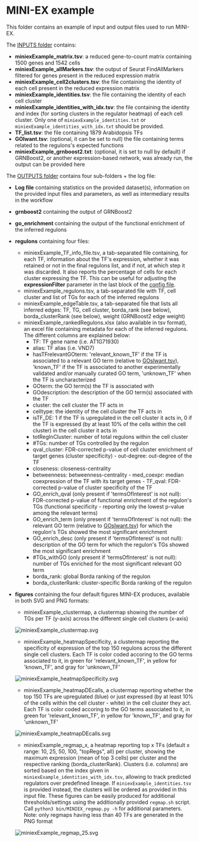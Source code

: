 # MINI-EX example

This folder contains an example of input and output files used to run MINI-EX.  

The [INPUTS folder](INPUTS/) contains:  
 
- **miniexExample_matrix.tsv**: a reduced gene-to-count matrix containing 1500 genes and 1542 cells  
- **miniexExample_allMarkers.tsv**: the output of Seurat FindAllMarkers filtered for genes present in the reduced expression matrix  
- **miniexExample_cell2clusters.tsv**: the file containing the identity of each cell present in the reduced expression matrix  
- **miniexExample_identities.tsv**: the file containing the identity of each cell cluster
- **miniexExample_identities_with_idx.tsv**: the file containing the identity and index (for sorting clusters in the regulator heatmap) of each cell cluster. Only one of `miniexExample_identities.txt` or `miniexExample_identities_with_idx.txt` should be provided.
- **TF_list.tsv**: the file containing 1879 Arabidopsis TFs  
- **GOIwant.tsv**: (optional, it can be set to null) the file containing terms related to the regulons's expected functions  
- **miniexExample_grnboost2.txt**: (optional, it is set to null by default) if GRNBoost2, or another expression-based network, was already run, the output can be provided here     
  
The [OUTPUTS folder](OUTPUTS/) contains four sub-folders + the log file:
- **Log file** containing statistics on the provided dataset(s), information on the provided input files and parameters, as well as intermediary results in the workflow
- **grnboost2** containing the output of GRNBoost2  
- **go_enrichment** containing the output of the functional enrichment of the inferred regulons    
- **regulons** containing four files:  
	- miniexExample_TF_info_file.tsv, a tab-separated file containing, for each TF, information about the TF's expression, whether it was retained or not in the final regulons list, and if not, at which step it was discarded. It also reports the percentage of cells for each cluster expressing the TF. This can be useful for adjusting the **expressionFilter** parameter in the last block of the [config file](https://github.com/VIB-PSB/MINI-EX/tree/main/docs/configuration.md).         
	- miniexExample_regulons.tsv, a tab-separated file with TF, cell cluster and list of TGs for each of the inferred regulons  
	- miniexExample_edgeTable.tsv, a tab-separated file that lists all inferred edges: TF, TG, cell cluster, borda_rank (see below), borda_clusterRank (see below), weight (GRNBoost2 edge weight)  
	- miniexExample_rankedRegulons.xlsx (also available in tsv format), an excel file containing metadata for each of the inferred regulons. The different columns are explained below:
		- TF: TF gene name (i.e. AT1G71930) 
		- alias: TF alias (i.e. VND7)  
		- hasTFrelevantGOterm: 'relevant_known_TF' if the TF is associated to a relevant GO term (relative to [GOsIwant.tsv](https://github.com/VIB-PSB/MINI-EX/tree/main/example/INPUTS/GOsIwant.tsv)), 'known_TF' if the TF is associated to another experimentally validated and/or manually curated GO term, 'unknown_TF' when the TF is uncharacterized   
		- GOterm: the GO term(s) the TF is associated with     
		- GOdescription: the description of the GO term(s) associated with the TF  
		- cluster: the cell cluster the TF acts in    
		- celltype:  the identity of the cell cluster the TF acts in    
		- isTF_DE: 1 if the TF is upregulated in the cell cluster it acts in, 0 if the TF is expressed (by at least 10% of the cells within the cell cluster) in the cell cluster it acts in    
		- totRegInCluster: number of total regulons within the cell cluster     
		- #TGs: number of TGs controlled by the regulon    
		- qval_cluster: FDR-corrected p-value of cell cluster enrichment of target genes (cluster specificity)
                - out-degree: out-degree of the TF 
		- closeness: closeness-centrality  
		- betweenness: betweenness-centrality
                - med_coexpr: median coexpression of the TF with its target genes
                - TF_qval: FDR-corrected p-value of cluster specificity of the TF
		- GO_enrich_qval (only present if 'termsOfInterest' is not null): FDR-corrected p-value of functional enrichment of the regulon's TGs (functional specificity - reporting only the lowest p-value among the relevant terms)  
		- GO_enrich_term (only present if 'termsOfInterest' is not null): the relevant GO term (relative to [GOsIwant.tsv](https://github.com/VIB-PSB/MINI-EX/tree/main/example/INPUTS/GOsIwant.tsv)) for which the regulon's TGs showed the most significant enrichment    
		- GO_enrich_desc (only present if 'termsOfInterest' is not null): description of the GO term for which the regulon's TGs showed the most significant enrichment    
		- #TGs_withGO (only present if 'termsOfInterest' is not null): number of TGs enriched for the most significant relevant GO term    
		- borda_rank: global Borda ranking of the regulon  
		- borda_clusterRank: cluster-specific Borda ranking of the regulon  
		
- **figures** containing the four default figures MINI-EX produces, available in both SVG and PNG formats:
	- miniexExample_clustermap, a clustermap showing the number of TGs per TF (y-axis) across the different single cell clusters (x-axis)   
	   
	![miniexExample_clustermap.svg](OUTPUTS/figures/miniexExample_clustermap.svg)
	- miniexExample_heatmapSpecificity, a clustermap reporting the specificity of expression of the top 150 regulons across the different single cell clusters. Each TF is color coded accoring to the GO terms associated to it, in green for 'relevant_known_TF', in yellow for 'known_TF', and gray for 'unknown_TF'
	  
	![miniexExample_heatmapSpecificity.svg](OUTPUTS/figures/miniexExample_heatmapSpecificity.svg)
	- miniexExample_heatmapDEcalls, a clustermap reporting whether the top 150 TFs are upregulated (blue) or just expressed (by at least 10% of the cells within the cell cluster - white) in the cell cluster they act. Each TF is color coded accoring to the GO terms associated to it, in green for 'relevant_known_TF', in yellow for 'known_TF', and gray for 'unknown_TF'
	  
	![miniexExample_heatmapDEcalls.svg](OUTPUTS/figures/miniexExample_heatmapDEcalls.svg)
	- miniexExample_regmap_x, a heatmap reporting top x TFs (default x range: 10, 25, 50, 100, "topRegs", all) per cluster, showing the maximum expression (mean of top 3 cells) per cluster and the respective ranking (borda_clusterRank). Clusters (i.e. columns) are sorted based on the index given in `miniexExample_identities_with_idx.tsv`, allowing to track predicted regulators over predefined lineage. If `miniexExample_identities.tsv` is provided instead, the clusters will be ordered as provided in this input file. These figures can be easily produced for additional thresholds/settings using the additionally provided `regmap.sh` script. Call `python3 bin/MINIEX_regmap.py -h` for additional parameters. Note: only regmaps having less than 40 TFs are generated in the PNG format

    ![miniexExample_regmap_25.svg](OUTPUTS/figures/miniexExample_regmap_8.svg)	
